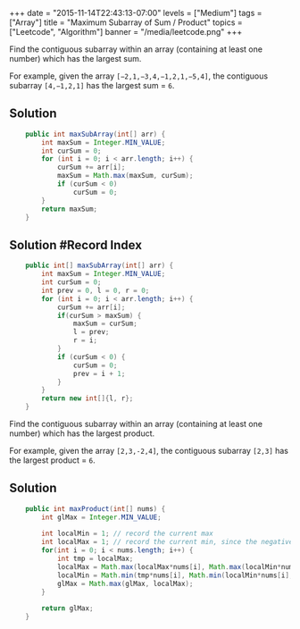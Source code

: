 +++
date = "2015-11-14T22:43:13-07:00"
levels = ["Medium"]
tags = ["Array"]
title = "Maximum Subarray of Sum / Product"
topics = ["Leetcode", "Algorithm"]
banner = "/media/leetcode.png"
+++

Find the contiguous subarray within an array (containing at least one number) which has the largest sum.

For example, given the array `[−2,1,−3,4,−1,2,1,−5,4]`,
the contiguous subarray `[4,−1,2,1]` has the largest sum = `6`.

## Solution
```java
    public int maxSubArray(int[] arr) {
        int maxSum = Integer.MIN_VALUE;
		int curSum = 0;
		for (int i = 0; i < arr.length; i++) {
			curSum += arr[i];
			maxSum = Math.max(maxSum, curSum);
			if (curSum < 0)
				curSum = 0;
		}
		return maxSum;
    }
```

## Solution #Record Index
```java
    public int[] maxSubArray(int[] arr) {
        int maxSum = Integer.MIN_VALUE;
		int curSum = 0;
		int prev = 0, l = 0, r = 0;
		for (int i = 0; i < arr.length; i++) {
			curSum += arr[i];
			if(curSum > maxSum) {
				maxSum = curSum;
				l = prev;
				r = i;
			}
			if (curSum < 0) {
				curSum = 0;
				prev = i + 1;
			}
		}
		return new int[]{l, r};
    }
```

Find the contiguous subarray within an array (containing at least one number) which has the largest product.

For example, given the array `[2,3,-2,4]`,
the contiguous subarray `[2,3]` has the largest product = `6`.

## Solution
```java
    public int maxProduct(int[] nums) {
        int glMax = Integer.MIN_VALUE;
        
        int localMin = 1; // record the current max
        int localMax = 1; // record the current min, since the negative number multiply with current number may leads to next product as the positive max
        for(int i = 0; i < nums.length; i++) {
            int tmp = localMax;
            localMax = Math.max(localMax*nums[i], Math.max(localMin*nums[i], nums[i]));
            localMin = Math.min(tmp*nums[i], Math.min(localMin*nums[i], nums[i]));
            glMax = Math.max(glMax, localMax);
        }
        
        return glMax;
    }
```